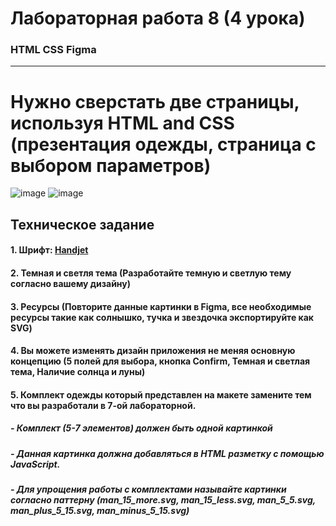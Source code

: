 # **Лабораторная работа 8 (4 урока)**
### HTML CSS Figma

---
# Нужно сверстать две страницы, используя HTML and CSS (презентация одежды, страница с выбором параметров)
![image](https://github.com/user-attachments/assets/20a1a582-5d60-43ca-a27c-dbd04d28883b)
![image](https://github.com/user-attachments/assets/cdcbc686-1e59-485c-b41a-01fbe26c7da9)

## Техническое задание
#### 1. Шрифт: [Handjet](https://fonts.google.com/specimen/Handjet)
#### 2. Темная и светля тема (Разработайте темную и светлую тему согласно вашему дизайну)
#### 3. Ресурсы (Повторите данные картинки в Figma, все необходимые ресурсы такие как солнышко, тучка и звездочка экспортируйте как SVG)
#### 4. Вы можете изменять дизайн приложения не меняя основную концепцию (5 полей для выбора, кнопка Confirm, Темная и светлая тема, Наличие солнца и луны)
#### 5. Комплект одежды который представлен на макете замените тем что вы разработали в 7-ой лабораторной.
##### - Комплект (5-7 элементов) должен быть одной картинкой
##### - Данная картинка должна добавляться в HTML разметку с помощью JavaScript.
##### - Для упрощения работы с комплектами называйте картинки согласно паттерну (man_15_more.svg, man_15_less.svg, man_5_5.svg, man_plus_5_15.svg, man_minus_5_15.svg)
